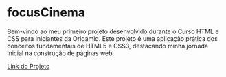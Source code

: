 # focusCinema

Bem-vindo ao meu primeiro projeto desenvolvido durante o Curso HTML e CSS para Iniciantes da Origamid. Este projeto é uma aplicação prática dos conceitos fundamentais de HTML5 e CSS3, destacando minha jornada inicial na construção de páginas web.

<a href="https://focus-cinema.vercel.app/">Link do Projeto</a>
